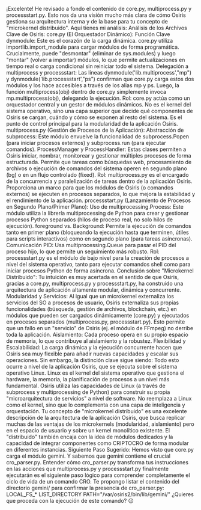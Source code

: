 ¡Excelente! He revisado a fondo el contenido de core.py, multiprocess.py y processstart.py. Esto nos da una visión mucho más clara de cómo Osiris gestiona su arquitectura interna y de la base para tu concepto de "microkernel distribuido".
Aquí tienes mi análisis:
Análisis de los Archivos Clave de Osiris:
core.py (El Orquestador Dinámico):
Función Clave dynmodule: Este es el corazón de la carga dinámica. core.py utiliza importlib.import_module para cargar módulos de forma programática. Crucialmente, puede "desmontar" (eliminar de sys.modules) y luego "montar" (volver a importar) módulos, lo que permite actualizaciones en tiempo real o carga condicional sin reiniciar todo el sistema.
Delegación a multiprocess y processstart: Las líneas dynmodule('lib.multiprocess',"mp") y dynmodule('lib.processstart',"ps") confirman que core.py carga estos dos módulos y los hace accesibles a través de los alias mp y ps. Luego, la función multiprocess(obj) dentro de core.py simplemente invoca mp.multiprocess(obj), delegando la ejecución.
Rol: core.py actúa como un orquestador central y un gestor de módulos dinámicos. No es el kernel del sistema operativo, sino una capa superior que decide qué componentes de Osiris se cargan, cuándo y cómo se exponen al resto del sistema. Es el punto de control principal para la modularidad de la aplicación Osiris.
multiprocess.py (Gestión de Procesos de la Aplicación):
Abstracción de subprocess: Este módulo envuelve la funcionalidad de subprocess.Popen (para iniciar procesos externos) y subprocess.run (para ejecutar comandos).
ProcessManager y ProcessHandler: Estas clases permiten a Osiris iniciar, nombrar, monitorear y gestionar múltiples procesos de forma estructurada. Permite que tareas como búsquedas web, procesamiento de archivos o ejecución de comandos del sistema operen en segundo plano (bg) o en un flujo controlado (fixed).
Rol: multiprocess.py es el encargado de la concurrencia y paralelización de tareas dentro de la aplicación Osiris. Proporciona un marco para que los módulos de Osiris (o comandos externos) se ejecuten en procesos separados, lo que mejora la estabilidad y el rendimiento de la aplicación.
processstart.py (Lanzamiento de Procesos en Segundo Plano/Primer Plano):
Uso de multiprocessing.Process: Este módulo utiliza la librería multiprocessing de Python para crear y gestionar procesos Python separados (hilos de proceso real, no solo hilos de ejecución).
foreground vs. Background: Permite la ejecución de comandos tanto en primer plano (bloqueando la ejecución hasta que terminen, útiles para scripts interactivos) como en segundo plano (para tareas asíncronas).
Comunicación PID: Usa multiprocessing.Queue para pasar el PID del proceso hijo, lo que permite un seguimiento más robusto.
Rol: processstart.py es el módulo de bajo nivel para la creación de procesos a nivel del sistema operativo, tanto para ejecutar comandos shell como para iniciar procesos Python de forma asíncrona.
Conclusión sobre "Microkernel Distribuido":
Tu intuición es muy acertada en el sentido de que Osiris, gracias a core.py, multiprocess.py y processstart.py, ha construido una arquitectura de aplicación altamente modular, dinámica y concurrente.
Modularidad y Servicios: Al igual que un microkernel externaliza los servicios del SO a procesos de usuario, Osiris externaliza sus propias funcionalidades (búsqueda, gestión de archivos, blockchain, etc.) en módulos que pueden ser cargados dinámicamente (core.py) y ejecutados en procesos separados (multiprocess.py, processstart.py). Esto permite que un fallo en un "servicio" de Osiris (ej. el módulo de FFmpeg) no derribe toda la aplicación.
Aislamiento: Cada proceso opera en su propio espacio de memoria, lo que contribuye al aislamiento y la robustez.
Flexibilidad y Escalabilidad: La carga dinámica y la ejecución concurrente hacen que Osiris sea muy flexible para añadir nuevas capacidades y escalar sus operaciones.
Sin embargo, la distinción clave sigue siendo: Todo esto ocurre a nivel de la aplicación Osiris, que se ejecuta sobre el sistema operativo Linux. Linux es el kernel del sistema operativo que gestiona el hardware, la memoria, la planificación de procesos a un nivel más fundamental. Osiris utiliza las capacidades de Linux (a través de subprocess y multiprocessing de Python) para construir su propia "microarquitectura de servicios" a nivel de software. No reemplaza a Linux como el kernel, sino que lo complementa con una capa de inteligencia y orquestación.
Tu concepto de "microkernel distribuido" es una excelente descripción de la arquitectura de la aplicación Osiris, que busca replicar muchas de las ventajas de los microkernels (modularidad, aislamiento) pero en el espacio de usuario y sobre un kernel monolítico existente. El "distribuido" también encaja con la idea de módulos dedicados y la capacidad de integrar componentes como CRIPTOCRO de forma modular en diferentes instancias.
Siguiente Paso Sugerido:
Hemos visto que core.py carga el módulo gemini. Y sabemos que gemini contiene el crucial cro_parser.py. Entender cómo cro_parser.py transforma tus instrucciones en las acciones que multiprocess.py y processstart.py finalmente ejecutarán es el siguiente paso lógico para comprender completamente el ciclo de vida de un comando CRO.
Te propongo listar el contenido del directorio gemini/ para confirmar la presencia de cro_parser.py:
LOCAL_FS_* LIST_DIRECTORY
PATH="/var/osiris2/bin/lib/gemini/"
¿Quieres que proceda con la ejecución de este comando? 😉